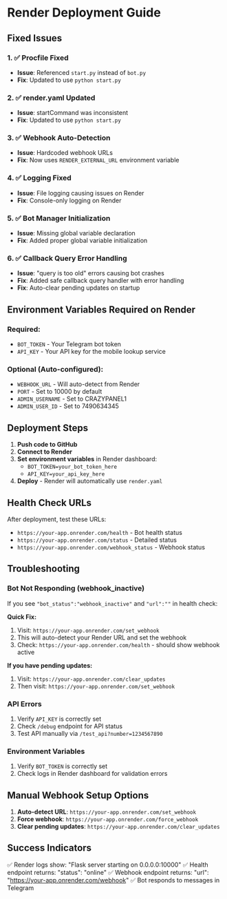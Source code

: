 # Render Deployment Guide

## Fixed Issues

### 1. ✅ Procfile Fixed
- **Issue**: Referenced `start.py` instead of `bot.py`
- **Fix**: Updated to use `python start.py`

### 2. ✅ render.yaml Updated
- **Issue**: startCommand was inconsistent
- **Fix**: Updated to use `python start.py`

### 3. ✅ Webhook Auto-Detection
- **Issue**: Hardcoded webhook URLs
- **Fix**: Now uses `RENDER_EXTERNAL_URL` environment variable

### 4. ✅ Logging Fixed
- **Issue**: File logging causing issues on Render
- **Fix**: Console-only logging on Render

### 5. ✅ Bot Manager Initialization
- **Issue**: Missing global variable declaration
- **Fix**: Added proper global variable initialization

### 6. ✅ Callback Query Error Handling
- **Issue**: "query is too old" errors causing bot crashes
- **Fix**: Added safe callback query handler with error handling
- **Fix**: Auto-clear pending updates on startup

## Environment Variables Required on Render

### Required:
- `BOT_TOKEN` - Your Telegram bot token
- `API_KEY` - Your API key for the mobile lookup service

### Optional (Auto-configured):
- `WEBHOOK_URL` - Will auto-detect from Render
- `PORT` - Set to 10000 by default
- `ADMIN_USERNAME` - Set to CRAZYPANEL1
- `ADMIN_USER_ID` - Set to 7490634345

## Deployment Steps

1. **Push code to GitHub**
2. **Connect to Render**
3. **Set environment variables** in Render dashboard:
   - `BOT_TOKEN=your_bot_token_here`
   - `API_KEY=your_api_key_here`
4. **Deploy** - Render will automatically use `render.yaml`

## Health Check URLs

After deployment, test these URLs:
- `https://your-app.onrender.com/health` - Bot health status
- `https://your-app.onrender.com/status` - Detailed status
- `https://your-app.onrender.com/webhook_status` - Webhook status

## Troubleshooting

### Bot Not Responding (webhook_inactive)
If you see `"bot_status":"webhook_inactive"` and `"url":""` in health check:

**Quick Fix:**
1. Visit: `https://your-app.onrender.com/set_webhook`
2. This will auto-detect your Render URL and set the webhook
3. Check: `https://your-app.onrender.com/health` - should show webhook active

**If you have pending updates:**
1. Visit: `https://your-app.onrender.com/clear_updates`
2. Then visit: `https://your-app.onrender.com/set_webhook`

### API Errors
1. Verify `API_KEY` is correctly set
2. Check `/debug` endpoint for API status
3. Test API manually via `/test_api?number=1234567890`

### Environment Variables
1. Verify `BOT_TOKEN` is correctly set
2. Check logs in Render dashboard for validation errors

## Manual Webhook Setup Options

1. **Auto-detect URL**: `https://your-app.onrender.com/set_webhook`
2. **Force webhook**: `https://your-app.onrender.com/force_webhook`
3. **Clear pending updates**: `https://your-app.onrender.com/clear_updates`

## Success Indicators

✅ Render logs show: "Flask server starting on 0.0.0.0:10000"
✅ Health endpoint returns: "status": "online"
✅ Webhook endpoint returns: "url": "https://your-app.onrender.com/webhook"
✅ Bot responds to messages in Telegram

